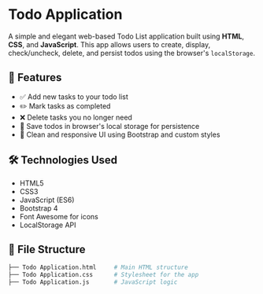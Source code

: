 # Todo Application

A simple and elegant web-based Todo List application built using **HTML**, **CSS**, and **JavaScript**. This app allows users to create, display, check/uncheck, delete, and persist todos using the browser's `localStorage`.

## 🚀 Features

- ✅ Add new tasks to your todo list
- ✏️ Mark tasks as completed
- ❌ Delete tasks you no longer need
- 💾 Save todos in browser's local storage for persistence
- 🎨 Clean and responsive UI using Bootstrap and custom styles

## 🛠 Technologies Used

- HTML5
- CSS3
- JavaScript (ES6)
- Bootstrap 4
- Font Awesome for icons
- LocalStorage API

## 📂 File Structure

```bash
├── Todo Application.html     # Main HTML structure
├── Todo Application.css      # Stylesheet for the app
├── Todo Application.js       # JavaScript logic
